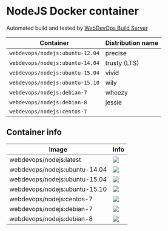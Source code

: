 # NodeJS Docker container

Automated build and tested by [WebDevOps Build Server](https://build.webdevops.io/)

Container                           | Distribution name
----------------------------------- | -------------------
`webdevops/nodejs:ubuntu-12.04`     | precise
`webdevops/nodejs:ubuntu-14.04`     | trusty (LTS)
`webdevops/nodejs:ubuntu-15.04`     | vivid
`webdevops/nodejs:ubuntu-15.10`     | wily
`webdevops/nodejs:debian-7`         | wheezy
`webdevops/nodejs:debian-8`         | jessie
`webdevops/nodejs:centos-7`         |

## Container info

Image                               | Info
----------------------------------- | ----------------------------------------------------------------------------------
webdevops/nodejs:latest              | [![](https://badge.imagelayers.io/webdevops/nodejs:latest.svg)](https://imagelayers.io/?images=webdevops/nodejs:latest 'Get your own badge on imagelayers.io')
webdevops/nodejs:ubuntu-14.04        | [![](https://badge.imagelayers.io/webdevops/nodejs:ubuntu-14.04.svg)](https://imagelayers.io/?images=webdevops/nodejs:ubuntu-14.04 'Get your own badge on imagelayers.io')
webdevops/nodejs:ubuntu-15.04        | [![](https://badge.imagelayers.io/webdevops/nodejs:ubuntu-15.04.svg)](https://imagelayers.io/?images=webdevops/nodejs:ubuntu-15.04 'Get your own badge on imagelayers.io')
webdevops/nodejs:ubuntu-15.10        | [![](https://badge.imagelayers.io/webdevops/nodejs:ubuntu-15.10.svg)](https://imagelayers.io/?images=webdevops/nodejs:ubuntu-15.14 'Get your own badge on imagelayers.io')
webdevops/nodejs:centos-7            | [![](https://badge.imagelayers.io/webdevops/nodejs:centos-7.svg)](https://imagelayers.io/?images=webdevops/nodejs:centos-7 'Get your own badge on imagelayers.io')
webdevops/nodejs:debian-7            | [![](https://badge.imagelayers.io/webdevops/nodejs:debian-7.svg)](https://imagelayers.io/?images=webdevops/nodejs:debian-7 'Get your own badge on imagelayers.io')
webdevops/nodejs:debian-8            | [![](https://badge.imagelayers.io/webdevops/nodejs:debian-8.svg)](https://imagelayers.io/?images=webdevops/nodejs:debian-8 'Get your own badge on imagelayers.io')

